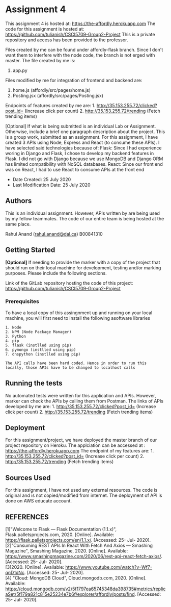 #  Assignment 4
This assignment 4 is hosted at: https://the-affordly.herokuapp.com
The code for this assignment is hosted at: https://github.com/tulianish/CSCI5709-Group2-Project
This is a private repository and access has been provided to the professor.

Files created by me can be found under affordly-flask branch. Since I don't want them to interfere with the node code, the branch is not erged with master. The file created by me is:
  1. app.py

Files modified by me for integration of frontend and backend are:
  1. home.js    (affordly/src/pages/home.js)
  2. Posting.jsx    (affordly/src/pages/Posting.jsx)

Endpoints of features created by me are:
    1. http://35.153.255.72/clicked?post_id=<some-ID>           (Increase click per count)
    2. http://35.153.255.72/trending           (Fetch trending items) 


[Optional] If what is being submitted is an individual Lab or Assignment. Otherwise, include a brief one paragraph description about the project.
This is a group work, submitted as an assignment. For this assignment, I have created 3 APIs using Node, Express and React (to consume these APIs). I have selected said technologies because of:
  Flask: Since I had experience woring in Django and Flask, I chose to develop my backend features in Flask. I did not go with Django because we use MongoDB and Django ORM has limited compatibility with NoSQL databases.
  React: Since our front end was on React, I had to use React to consume APIs at the front end
    

* Date Created: 25 July 2020
* Last Modification Date: 25 July 2020

## Authors
This is an individual assignment. However, APIs written by are being used by my fellow teammates. The code of our entire team is being hosted at the same place.

Rahul Anand  (rahul.anand@dal.ca)  B00841310


## Getting Started

**[Optional]** If needing to provide the marker with a copy of the project that should run on their local machine for development, testing and/or marking purposes. Please include the following sections.

Link of the GitLab repository hosting the code of this project: https://github.com/tulianish/CSCI5709-Group2-Project


### Prerequisites

To have a local copy of this assingnment up and running on your local machine, you will first need to install the following asoftware libraries
```
1. Node
2. NPM (Node Package Manager)
3. Python
4. pip
5. flask (instlled using pip)
6. pymongo (instlled using pip)
7. dnspython (instlled using pip)

The API calls have been hard coded. Hence in order to run this locally, those APIs have to be changed to localhost calls
```



## Running the tests

No automated tests were written for this application and APIs.
However, marker can check the APIs by calling them from Postman. The links of APIs developed by me are:
    1. http://35.153.255.72/clicked?post_id=<some-ID>           (Increase click per count)
    2. http://35.153.255.72/trending           (Fetch trending items) 


## Deployment
For this assignment/project, we have deployed the master branch of our project repository on Heroku.
The applciation can be accessed at : https://the-affordly.herokuapp.com
The endpoint of my features are:
    1. http://35.153.255.72/clicked?post_id=<some-ID>           (Increase click per count)
    2. http://35.153.255.72/trending           (Fetch trending items) 


## Sources Used
For this assignment, I have not used any external resources. The code is original and is not copied/modified from internet. The deployment of API is done on AWS educate account.


## REFERENCES 

[1]"Welcome to Flask — Flask Documentation (1.1.x)", Flask.palletsprojects.com, 2020. [Online]. Available: https://flask.palletsprojects.com/en/1.1.x/. [Accessed: 25- Jul- 2020]. <br>
[2]"Consuming REST APIs In React With Fetch And Axios — Smashing Magazine", Smashing Magazine, 2020. [Online]. Available: https://www.smashingmagazine.com/2020/06/rest-api-react-fetch-axios/. [Accessed: 25- Jul- 2020]. <br>
[3]2020. [Online]. Available: https://www.youtube.com/watch?v=Wf7-qnD1dNc. [Accessed: 25- Jul- 2020]. <br>
[4] "Cloud: MongoDB Cloud", Cloud.mongodb.com, 2020. [Online]. Available: https://cloud.mongodb.com/v2/5f1797ea65745348da398735#metrics/replicaSet/5f179a821c815e25234e7b6f/explorer/affordly/posts/find. [Accessed: 25- Jul- 2020].

